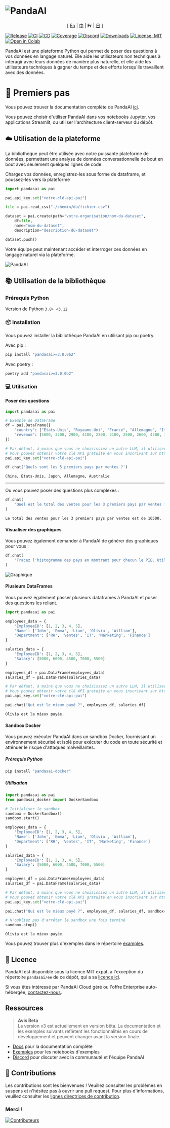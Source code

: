 # ![PandaAI](../assets/logo.png)

<p align="center">
[ <a href="../README.md">En</a> |
<a href="README_CN.md">中</a> |
<b>Fr</b> |
<a href="README_JA.md">日</a> ] 
</p>

[![Release](https://img.shields.io/pypi/v/pandasai?label=Release&style=flat-square)](https://pypi.org/project/pandasai/)
[![CI](https://github.com/sinaptik-ai/pandas-ai/actions/workflows/ci-core.yml/badge.svg)](https://github.com/sinaptik-ai/pandas-ai/actions/workflows/ci-core.yml/badge.svg)
[![CD](https://github.com/sinaptik-ai/pandas-ai/actions/workflows/cd.yml/badge.svg)](https://github.com/sinaptik-ai/pandas-ai/actions/workflows/cd.yml/badge.svg)
[![Coverage](https://codecov.io/gh/sinaptik-ai/pandas-ai/branch/main/graph/badge.svg)](https://codecov.io/gh/sinaptik-ai/pandas-ai)
[![Discord](https://dcbadge.vercel.app/api/server/kF7FqH2FwS?style=flat&compact=true)](https://discord.gg/KYKj9F2FRH)
[![Downloads](https://static.pepy.tech/badge/pandasai)](https://pepy.tech/project/pandasai) [![License: MIT](https://img.shields.io/badge/License-MIT-yellow.svg)](https://opensource.org/licenses/MIT)
[![Open in Colab](https://colab.research.google.com/assets/colab-badge.svg)](https://colab.research.google.com/drive/1ZnO-njhL7TBOYPZaqvMvGtsjckZKrv2E?usp=sharing)

PandaAI est une plateforme Python qui permet de poser des questions à vos données en langage naturel. Elle aide les utilisateurs non techniques à interagir avec leurs données de manière plus naturelle, et elle aide les utilisateurs techniques à gagner du temps et des efforts lorsqu'ils travaillent avec des données.

# 🔧 Premiers pas

Vous pouvez trouver la documentation complète de PandaAI [ici](https://pandas-ai.readthedocs.io/en/latest/).

Vous pouvez choisir d'utiliser PandaAI dans vos notebooks Jupyter, vos applications Streamlit, ou utiliser l'architecture client-serveur du dépôt.

## ☁️ Utilisation de la plateforme

La bibliothèque peut être utilisée avec notre puissante plateforme de données, permettant une analyse de données conversationnelle de bout en bout avec seulement quelques lignes de code.

Chargez vos données, enregistrez-les sous forme de dataframe, et poussez-les vers la plateforme

```python
import pandasai as pai

pai.api_key.set("votre-clé-api-pai")

file = pai.read_csv("./chemin/du/fichier.csv")

dataset = pai.create(path="votre-organisation/nom-du-dataset",
    df=file,
    name="nom-du-dataset",
    description="description-du-dataset")

dataset.push()
```

Votre équipe peut maintenant accéder et interroger ces données en langage naturel via la plateforme.

![PandaAI](assets/demo.gif)

## 📚 Utilisation de la bibliothèque

### Prérequis Python

Version de Python `3.8+ <3.12`

### 📦 Installation

Vous pouvez installer la bibliothèque PandaAI en utilisant pip ou poetry.

Avec pip :

```bash
pip install "pandasai>=3.0.0b2"
```

Avec poetry :

```bash
poetry add "pandasai>=3.0.0b2"
```

### 💻 Utilisation

#### Poser des questions

```python
import pandasai as pai

# Exemple de DataFrame
df = pai.DataFrame({
    "country": ["États-Unis", "Royaume-Uni", "France", "Allemagne", "Italie", "Espagne", "Canada", "Australie", "Japon", "Chine"],
    "revenue": [5000, 3200, 2900, 4100, 2300, 2100, 2500, 2600, 4500, 7000]
})

# Par défaut, à moins que vous ne choisissiez un autre LLM, il utilisera BambooLLM.
# Vous pouvez obtenir votre clé API gratuite en vous inscrivant sur https://app.pandabi.ai (vous pouvez également la configurer dans votre fichier .env)
pai.api_key.set("votre-clé-api-pai")

df.chat('Quels sont les 5 premiers pays par ventes ?')
```

```
Chine, États-Unis, Japon, Allemagne, Australie
```

---

Ou vous pouvez poser des questions plus complexes :

```python
df.chat(
    "Quel est le total des ventes pour les 3 premiers pays par ventes ?"
)
```

```
Le total des ventes pour les 3 premiers pays par ventes est de 16500.
```

#### Visualiser des graphiques

Vous pouvez également demander à PandaAI de générer des graphiques pour vous :

```python
df.chat(
    "Tracez l'histogramme des pays en montrant pour chacun le PIB. Utilisez des couleurs différentes pour chaque barre",
)
```

![Graphique](../assets/histogram-chart.png?raw=true)

#### Plusieurs DataFrames

Vous pouvez également passer plusieurs dataframes à PandaAI et poser des questions les reliant.

```python
import pandasai as pai

employees_data = {
    'EmployeeID': [1, 2, 3, 4, 5],
    'Name': ['John', 'Emma', 'Liam', 'Olivia', 'William'],
    'Department': ['RH', 'Ventes', 'IT', 'Marketing', 'Finance']
}

salaries_data = {
    'EmployeeID': [1, 2, 3, 4, 5],
    'Salary': [5000, 6000, 4500, 7000, 5500]
}

employees_df = pai.DataFrame(employees_data)
salaries_df = pai.DataFrame(salaries_data)

# Par défaut, à moins que vous ne choisissiez un autre LLM, il utilisera BambooLLM.
# Vous pouvez obtenir votre clé API gratuite en vous inscrivant sur https://app.pandabi.ai (vous pouvez également la configurer dans votre fichier .env)
pai.api_key.set("votre-clé-api-pai")

pai.chat("Qui est le mieux payé ?", employees_df, salaries_df)
```

```
Olivia est la mieux payée.
```

#### Sandbox Docker

Vous pouvez exécuter PandaAI dans un sandbox Docker, fournissant un environnement sécurisé et isolé pour exécuter du code en toute sécurité et atténuer le risque d'attaques malveillantes.

##### Prérequis Python

```bash
pip install "pandasai-docker"
```

##### Utilisation

```python
import pandasai as pai
from pandasai_docker import DockerSandbox

# Initialiser le sandbox
sandbox = DockerSandbox()
sandbox.start()

employees_data = {
    'EmployeeID': [1, 2, 3, 4, 5],
    'Name': ['John', 'Emma', 'Liam', 'Olivia', 'William'],
    'Department': ['RH', 'Ventes', 'IT', 'Marketing', 'Finance']
}

salaries_data = {
    'EmployeeID': [1, 2, 3, 4, 5],
    'Salary': [5000, 6000, 4500, 7000, 5500]
}

employees_df = pai.DataFrame(employees_data)
salaries_df = pai.DataFrame(salaries_data)

# Par défaut, à moins que vous ne choisissiez un autre LLM, il utilisera BambooLLM.
# Vous pouvez obtenir votre clé API gratuite en vous inscrivant sur https://app.pandabi.ai (vous pouvez également la configurer dans votre fichier .env)
pai.api_key.set("votre-clé-api-pai")

pai.chat("Qui est le mieux payé ?", employees_df, salaries_df, sandbox=sandbox)

# N'oubliez pas d'arrêter le sandbox une fois terminé
sandbox.stop()
```

```
Olivia est la mieux payée.
```

Vous pouvez trouver plus d'exemples dans le répertoire [examples](examples).

## 📜 Licence

PandaAI est disponible sous la licence MIT expat, à l'exception du répertoire `pandasai/ee` de ce dépôt, qui a sa [licence ici](https://github.com/sinaptik-ai/pandas-ai/blob/main/ee/LICENSE).

Si vous êtes intéressé par PandaAI Cloud géré ou l'offre Enterprise auto-hébergée, [contactez-nous](https://getpanda.ai/pricing).

## Ressources

> **Avis Beta**  
> La version v3 est actuellement en version bêta. La documentation et les exemples suivants reflètent les fonctionnalités en cours de développement et peuvent changer avant la version finale.

- [Docs](https://pandas-ai.readthedocs.io/en/latest/) pour la documentation complète
- [Exemples](examples) pour les notebooks d'exemples
- [Discord](https://discord.gg/KYKj9F2FRH) pour discuter avec la communauté et l'équipe PandaAI

## 🤝 Contributions

Les contributions sont les bienvenues ! Veuillez consulter les problèmes en suspens et n'hésitez pas à ouvrir une pull request.
Pour plus d'informations, veuillez consulter les [lignes directrices de contribution](CONTRIBUTING.md).

### Merci !

[![Contributeurs](https://contrib.rocks/image?repo=sinaptik-ai/pandas-ai)](https://github.com/sinaptik-ai/pandas-ai/graphs/contributors)